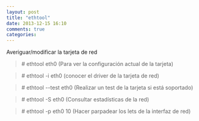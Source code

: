 ```yaml
---
layout: post
title: "ethtool"
date: 2013-12-15 16:10
comments: true
categories: 
---
```

Averiguar/modificar la tarjeta de red

>\# ethtool eth0  (Para ver la configuración actual de la tarjeta)

>\# ethtool -i eth0  (conocer el driver de la tarjeta de red)

>\# ethtool --test eth0 (Realizar un test de la tarjeta si está soportado)

>\# ethtool -S eth0 (Consultar estadísticas de la red)

>\# ethtool -p eth0 10 (Hacer parpadear los lets de la interfaz de red)

